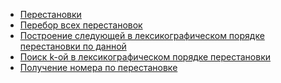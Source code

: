   - [Перестановки](Перестановки "wikilink")
  - [Перебор всех перестановок](Перебор_всех_перестановок "wikilink")
  - [Построение следующей в лексикографическом порядке перестановки по
    данной](Построение_следующей_в_лексикографическом_порядке_перестановки_по_данной "wikilink")
  - [Поиск k-ой в лексикографическом порядке
    перестановки](Поиск_k-ой_в_лексикографическом_порядке_перестановки "wikilink")
  - [Получение номера по
    перестановке](Получения_номера_по_перестановке "wikilink")